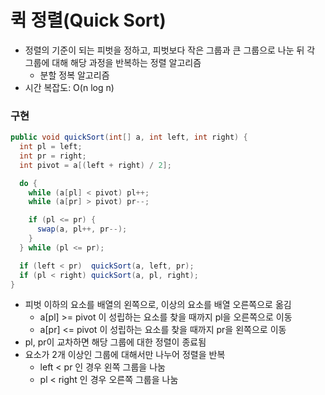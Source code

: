 퀵 정렬(Quick Sort)
========

- 정렬의 기준이 되는 피벗을 정하고, 피벗보다 작은 그룹과 큰 그룹으로 나눈 뒤 각 그룹에 대해 해당 과정을 반복하는 정렬 알고리즘
  - 분할 정복 알고리즘
- 시간 복잡도: O(n log n)


### 구현

```java
public void quickSort(int[] a, int left, int right) {
  int pl = left;
  int pr = right;
  int pivot = a[(left + right) / 2];

  do {
    while (a[pl] < pivot) pl++;
    while (a[pr] > pivot) pr--;

    if (pl <= pr) {
      swap(a, pl++, pr--);
    }
  } while (pl <= pr);

  if (left < pr)  quickSort(a, left, pr);
  if (pl < right) quickSort(a, pl, right);
}
```

- 피벗 이하의 요소를 배열의 왼쪽으로, 이상의 요소를 배열 오른쪽으로 옮김
  - a[pl] >= pivot 이 성립하는 요소를 찾을 때까지 pl을 오른쪽으로 이동
  - a[pr] <= pivot 이 성립하는 요소를 찾을 때까지 pr을 왼쪽으로 이동
- pl, pr이 교차하면 해당 그룹에 대한 정렬이 종료됨
- 요소가 2개 이상인 그룹에 대해서만 나누어 정렬을 반복
  - left < pr 인 경우 왼쪽 그룹을 나눔
  - pl < right 인 경우 오른쪽 그룹을 나눔
